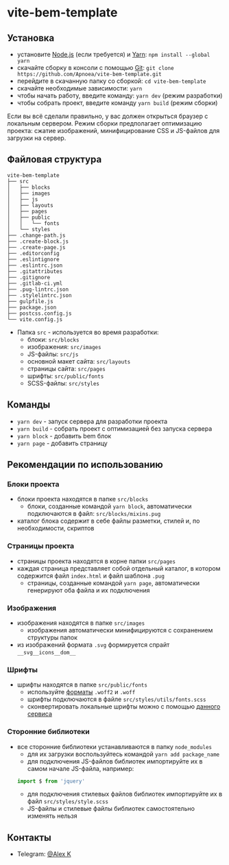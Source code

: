 # vite-bem-template

## Установка
* установите [Node.js](https://nodejs.org/en/) (если требуется) и [Yarn](https://yarnpkg.com/en/docs/install): ```npm install --global yarn```
* скачайте сборку в консоли с помощью [Git](https://git-scm.com/downloads): ```git clone https://github.com/Apnoea/vite-bem-template.git```
* перейдите в скачанную папку со сборкой: ```cd vite-bem-template```
* скачайте необходимые зависимости: ```yarn```
* чтобы начать работу, введите команду: ```yarn dev``` (режим разработки)
* чтобы собрать проект, введите команду ```yarn build``` (режим сборки)

Если вы всё сделали правильно, у вас должен открыться браузер с локальным сервером.
Режим сборки предполагает оптимизацию проекта: сжатие изображений, минифицирование CSS и JS-файлов для загрузки на сервер.

## Файловая структура

```
vite-bem-template
├── src
│   ├── blocks
│   ├── images
│   ├── js
│   ├── layouts
│   ├── pages
│   ├── public
│   │   └── fonts
│   └── styles
├── .change-path.js
├── .create-block.js
├── .create-page.js
├── .editorconfig
├── .eslintignore
├── .eslintrc.json
├── .gitattributes
├── .gitignore
├── .gitlab-ci.yml
├── .pug-lintrc.json
├── .stylelintrc.json
├── gulpfile.js
├── package.json
├── postcss.config.js
└── vite.config.js
```

* Папка ```src``` - используется во время разработки:
    * блоки: ```src/blocks```
    * изображения: ```src/images```
    * JS-файлы: ```src/js```
    * основной макет сайта: ```src/layouts```
    * страницы сайта: ```src/pages```
    * шрифты: ```src/public/fonts```
    * SCSS-файлы: ```src/styles```

## Команды
* ```yarn dev``` - запуск сервера для разработки проекта
* ```yarn build``` - собрать проект с оптимизацией без запуска сервера
* ```yarn block``` - добавить bem блок
* ```yarn page``` - добавить страницу

## Рекомендации по использованию
### Блоки проекта
* блоки проекта находятся в папке ```src/blocks```
  * блоки, созданные командой ```yarn block```, автоматически подключаются в файл: ```src/blocks/mixins.pug```
* каталог блока содержит в себе файлы разметки, стилей и, по необходимости, скриптов

### Страницы проекта
* страницы проекта находятся в корне папки ```src/pages```
* каждая страница представляет собой отдельный каталог, в котором содержится файл ```index.html``` и файл шаблона ```.pug```
  * страницы, созданные командой ```yarn page```, автоматически генерируют оба файла и их подключения

### Изображения
* изображения находятся в папке ```src/images```
    * изображения автоматически минифицируются с сохранением структуры папок
* из изображений формата ```.svg``` формируется спрайт ```__svg__icons__dom__```

### Шрифты
* шрифты находятся в папке ```src/public/fonts```
    * используйте [форматы](https://caniuse.com/#search=woff) ```.woff2``` и ```.woff```
    * шрифты подключаются в файле ```src/styles/utils/fonts.scss```
    * сконвертировать локальные шрифты можно с помощью [данного сервиса](https://transfonter.org/)

### Сторонние библиотеки
* все сторонние библиотеки устанавливаются в папку ```node_modules```
    * для их загрузки воспользуйтеcь командой ```yarn add package_name```
    * для подключения JS-файлов библиотек импортируйте их в самом начале JS-файла, например:
    ```javascript
    import $ from 'jquery'
    ```
    * для подключения стилевых файлов библиотек импортируйте их в файл ```src/styles/style.scss```
    * JS-файлы и стилевые файлы библиотек самостоятельно изменять нельзя

## Контакты
* Telegram: [@Alex K](https://t.me/Apnoea)
